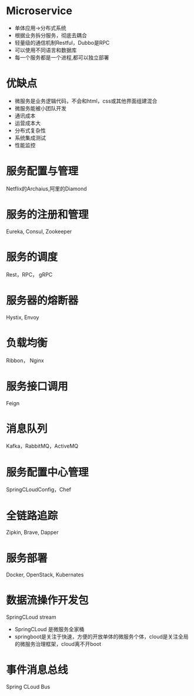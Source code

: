 # Microservice 
- 单体应用->分布式系统
- 根据业务拆分服务，彻底去耦合
- 轻量级的通信机制Restful，Dubbo是RPC
- 可以使用不同语言和数据库
- 每一个服务都是一个进程,都可以独立部署

# 优缺点
- 微服务是业务逻辑代码，不会和html，css或其他界面组建混合
- 微服务能被小团队开发
- 通讯成本
- 运营成本大
- 分布式复杂性
- 系统集成测试
- 性能监控

# 服务配置与管理
Netflix的Archaius,阿里的Diamond

# 服务的注册和管理
Eureka, Consul, Zookeeper

# 服务的调度
Rest，RPC， gRPC

# 服务器的熔断器
Hystix, Envoy

# 负载均衡
Ribbon， Nginx

# 服务接口调用
Feign

# 消息队列
Kafka，RabbitMQ，ActiveMQ

# 服务配置中心管理
SpringCLoudConfig，Chef

# 全链路追踪
Zipkin, Brave, Dapper

# 服务部署
Docker, OpenStack, Kubernates

# 数据流操作开发包
SpringCLoud stream
- SpringCLoud 是微服务全家桶
- springboot是关注于快速，方便的开放单体的微服务个体，cloud是关注全局的微服务治理框架，cloud离不开boot

# 事件消息总线
Spring CLoud Bus 